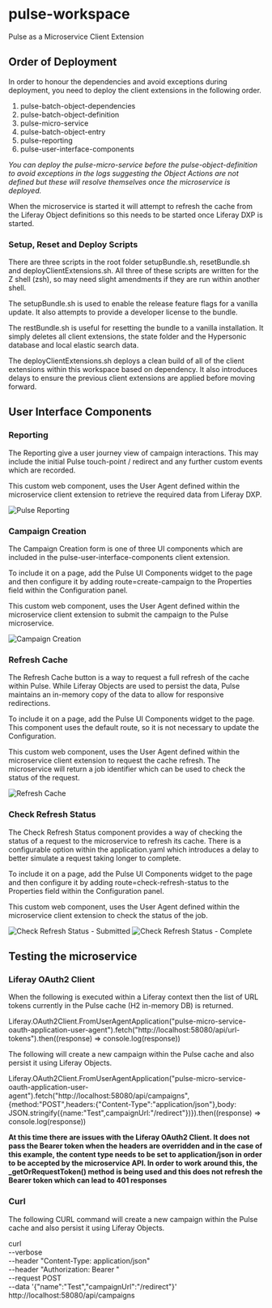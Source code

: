 # pulse-workspace

Pulse as a Microservice Client Extension

## Order of Deployment

In order to honour the dependencies and avoid exceptions during deployment, you need to deploy the client extensions in the following order.

1. pulse-batch-object-dependencies
2. pulse-batch-object-definition
3. pulse-micro-service
4. pulse-batch-object-entry
5. pulse-reporting
6. pulse-user-interface-components

*You can deploy the pulse-micro-service before the pulse-object-definition to avoid exceptions in the logs suggesting the Object Actions are not defined but these will resolve themselves once the microservice is deployed.*

When the microservice is started it will attempt to refresh the cache from the Liferay Object definitions so this needs to be started once Liferay DXP is started.

### Setup, Reset and Deploy Scripts

There are three scripts in the root folder setupBundle.sh, resetBundle.sh and deployClientExtensions.sh. All three of these scripts are written for the Z shell (zsh), so may need slight amendments if they are run within another shell.

The setupBundle.sh is used to enable the release feature flags for a vanilla update. It also attempts to provide a developer license to the bundle.  

The restBundle.sh is useful for resetting the bundle to a vanilla installation. It simply deletes all client extensions, the state folder and the Hypersonic database and local elastic search data.

The deployClientExtensions.sh deploys a clean build of all of the client extensions within this workspace based on dependency. It also introduces delays to ensure the previous client extensions are applied before moving forward.

## User Interface Components

### Reporting

The Reporting give a user journey view of campaign interactions. This may include the initial Pulse touch-point / redirect and any further custom events which are recorded.

This custom web component, uses the User Agent defined within the microservice client extension to retrieve the required data from Liferay DXP.

![Pulse Reporting](images/pulse-reporting.png)

### Campaign Creation

The Campaign Creation form is one of three UI components which are included in the pulse-user-interface-components client extension.

To include it on a page, add the Pulse UI Components widget to the page and then configure it by adding route=create-campaign to the Properties field within the Configuration panel.

This custom web component, uses the User Agent defined within the microservice client extension to submit the campaign to the Pulse microservice.

![Campaign Creation](images/create-campaign.png)

### Refresh Cache

The Refresh Cache button is a way to request a full refresh of the cache within Pulse. While Liferay Objects are used to persist the data, Pulse maintains an in-memory copy of the data to allow for responsive redirections.

To include it on a page, add the Pulse UI Components widget to the page. This component uses the default route, so it is not necessary to update the Configuration.

This custom web component, uses the User Agent defined within the microservice client extension to request the cache refresh. The microservice will return a job identifier which can be used to check the status of the request.

![Refresh Cache](images/refresh-cache.png)

### Check Refresh Status

The Check Refresh Status component provides a way of checking the status of a request to the microservice to refresh its cache. There is a configurable option within the application.yaml which introduces a delay to better simulate a request taking longer to complete.

To include it on a page, add the Pulse UI Components widget to the page and then configure it by adding route=check-refresh-status to the Properties field within the Configuration panel.

This custom web component, uses the User Agent defined within the microservice client extension to check the status of the job.

![Check Refresh Status - Submitted](images/refresh-status-check-submitted.png)
![Check Refresh Status - Complete](images/refresh-status-check-complete.png)

## Testing the microservice

### Liferay OAuth2 Client

When the following is executed within a Liferay context then the list of URL tokens currently in the Pulse cache (H2 in-memory DB) is returned.

Liferay.OAuth2Client.FromUserAgentApplication("pulse-micro-service-oauth-application-user-agent").fetch("http://localhost:58080/api/url-tokens").then((response) => console.log(response))

The following will create a new campaign within the Pulse cache and also persist it using Liferay Objects.

Liferay.OAuth2Client.FromUserAgentApplication("pulse-micro-service-oauth-application-user-agent").fetch("http://localhost:58080/api/campaigns", {method:"POST",headers:{"Content-Type":"application/json"},body: JSON.stringify({name:"Test",campaignUrl:"/redirect"})}).then((response) => console.log(response))

**At this time there are issues with the  Liferay OAuth2 Client. It does not pass the Bearer token when the headers are overridden and in the case of this example, the content type needs to be set to application/json in order to be accepted by the microservice API.
In order to work around this, the _getOrRequestToken() method is being used and this does not refresh the Bearer token which can lead to 401 responses**

### Curl

The following CURL command will create a new campaign within the Pulse cache and also persist it using Liferay Objects.

curl \
--verbose \
--header "Content-Type: application/json" \
--header "Authorization: Bearer <token>" \
--request POST \
--data '{"name":"Test","campaignUrl":"/redirect"}' \
http://localhost:58080/api/campaigns